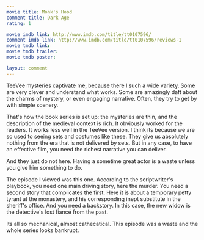 ```yaml
---
movie title: Monk's Hood
comment title: Dark Age
rating: 1

movie imdb link: http://www.imdb.com/title/tt0107596/
comment imdb link: http://www.imdb.com/title/tt0107596/reviews-1
movie tmdb link: 
movie tmdb trailer: 
movie tmdb poster: 

layout: comment
---
```


TeeVee mysteries captivate me, because there I such a wide variety. Some are very clever and understand what works. Some are amazingly daft about the charms of mystery, or even engaging narrative. Often, they try to get by with simple scenery.

That's how the book series is set up: the mysteries are thin, and the description of the medieval context is rich. It obviously worked for the readers. It works less well in the TeeVee version. I think its because we are so used to seeing sets and costumes like these. They give us absolutely nothing from the era that is not delivered by sets. But in any case, to have an effective film, you need the richest narrative you can deliver. 

And they just do not here. Having a sometime great actor is a waste unless you give him something to do. 

The episode I viewed was this one. According to the scriptwriter's playbook, you need one main driving story, here the murder. You need a second story that complicates the first. Here it is about a temporary petty tyrant at the monastery, and his corresponding inept substitute in the sheriff's office. And you need a backstory. In this case, the new widow is the detective's lost fiancé from the past.

Its all so mechanical, almost cathecatical. This episode was a waste and the whole series looks bankrupt.